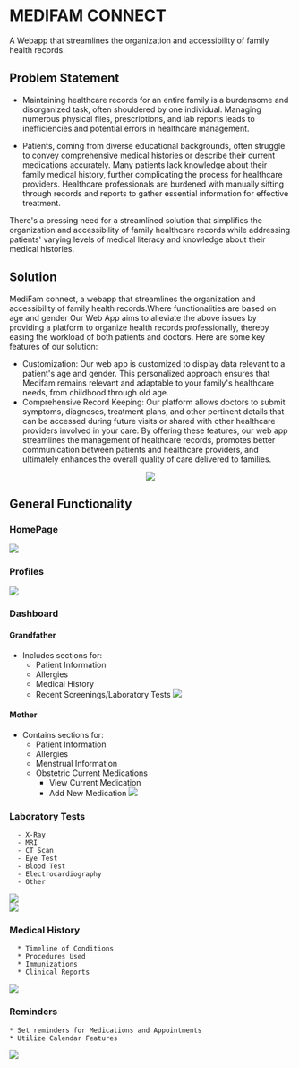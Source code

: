 # MEDIFAM CONNECT
A Webapp that streamlines the organization and accessibility of family health records.
## Problem Statement
 * Maintaining healthcare records for an entire family is a burdensome and disorganized task, often shouldered by one individual. Managing numerous physical files, prescriptions, and lab reports leads to inefficiencies and potential errors in healthcare management.

 * Patients, coming from diverse educational backgrounds, often struggle to convey comprehensive medical histories or describe their current medications accurately. Many patients lack knowledge about their family medical history, further complicating the process for healthcare providers. Healthcare professionals are burdened with manually sifting through records and reports to gather essential information for effective treatment.
  
There's a pressing need for a streamlined solution that simplifies the organization and accessibility of family healthcare records while addressing patients' varying levels of medical literacy and knowledge about their medical histories.
## Solution
MediFam connect, a webapp that streamlines the organization and accessibility of family health records.Where functionalities are based on age and gender
Our Web App aims to alleviate the above issues by providing a platform to organize health records professionally, thereby easing the workload of both patients and doctors. Here are some key features of our solution:
 * Customization: Our web app is customized to display data relevant to a patient's age and gender. This personalized approach ensures that Medifam remains relevant and adaptable to your family's healthcare needs, from childhood through old age.
 * Comprehensive Record Keeping: Our platform allows doctors to submit symptoms, diagnoses, treatment plans, and other pertinent details that can be accessed during future visits or shared with other healthcare providers involved in your care.
By offering these features, our web app streamlines the management of healthcare records, promotes better communication between patients and healthcare providers, and ultimately enhances the overall quality of care delivered to families.

<p align="center">
  <img src="https://github.com/Anamika-K20/MediFam-Connect/blob/main/Images/logo.jpg" />
</p>

## General Functionality

### HomePage
![](https://github.com/Anamika-K20/MediFam-Connect/blob/main/Images/homepage.jpg)
### Profiles
![](https://github.com/Anamika-K20/MediFam-Connect/blob/main/Images/profiles.jpg)
### Dashboard
 #### Grandfather
  * Includes sections for:
    * Patient Information
    * Allergies
    * Medical History
    * Recent Screenings/Laboratory Tests
    ![](https://github.com/Anamika-K20/MediFam-Connect/blob/main/Images/Dashboard.jpg)
 #### Mother
  * Contains sections for:
    * Patient Information
    * Allergies
    * Menstrual Information
    * Obstetric Current Medications
      * View Current Medication
      * Add New Medication
  ![](https://github.com/Anamika-K20/MediFam-Connect/blob/main/Images/DashboardMom.jpg)  
### Laboratory Tests
      - X-Ray
      - MRI
      - CT Scan
      - Eye Test
      - Blood Test
      - Electrocardiography
      - Other
 ![](https://github.com/Anamika-K20/MediFam-Connect/blob/main/Images/labtest.jpg)   
  ![](https://github.com/Anamika-K20/MediFam-Connect/blob/main/Images/labtest.jpeg)   
 
### Medical History
      * Timeline of Conditions
      * Procedures Used
      * Immunizations
      * Clinical Reports
 ![](https://github.com/Anamika-K20/MediFam-Connect/blob/main/Images/medicalHis.jpg) 
 
### Reminders
    * Set reminders for Medications and Appointments
    * Utilize Calendar Features
![](https://github.com/Anamika-K20/MediFam-Connect/blob/main/Images/reminder.jpg)

